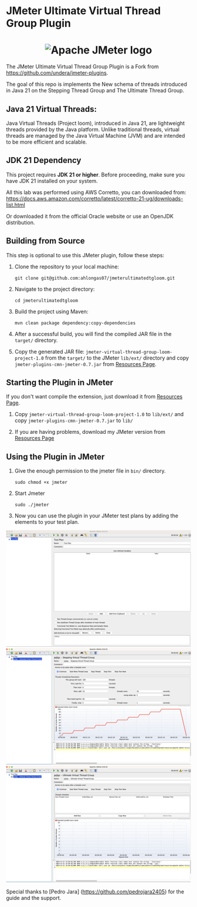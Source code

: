 # JMeter Ultimate Virtual Thread Group Plugin

<h1 align="center"><img src="https://jmeter.apache.org/images/logo.svg" alt="Apache JMeter logo" /></h1>

The JMeter Ultimate Virtual Thread Group Plugin is a Fork from https://github.com/undera/jmeter-plugins.

The goal of this repo is implements the New schema of threads introduced in Java 21 on the Stepping Thread Group and The Ultimate Thread Group.

## Java 21 Virtual Threads: ##  

Java Virtual Threads (Project loom), introduced in Java 21, are lightweight threads provided by the Java platform. Unlike traditional threads, virtual threads are managed by the Java Virtual Machine (JVM) and are intended to be more efficient and scalable.

## JDK 21 Dependency

This project requires **JDK 21 or higher**. Before proceeding, make sure you have JDK 21 installed on your system.

All this lab was performed using AWS Corretto, you can downloaded from: https://docs.aws.amazon.com/corretto/latest/corretto-21-ug/downloads-list.html

Or downloaded it from the official Oracle website or use an OpenJDK distribution.

## Building from Source

This step is optional to use this JMeter plugin, follow these steps:

1. Clone the repository to your local machine:
   ```shell
   git clone git@github.com:ahlongas07/jmeterultimatedtgloom.git
   ```

2. Navigate to the project directory:
   ```shell
   cd jmeterultimatedtgloom
   ```

3. Build the project using Maven:
   ```shell
   mvn clean package dependency:copy-dependencies
   ```

4. After a successful build, you will find the compiled JAR file in the `target/` directory.

5. Copy the generated JAR file: `jmeter-virtual-thread-group-loom-project-1.0` from the `target/` to the JMeter `lib/ext/` directory and copy `jmeter-plugins-cmn-jmeter-0.7.jar` from [Resources Page](https://github.com/ahlongas07/jmeterultimatedtgloom/tree/master/resources).

## Starting the Plugin in JMeter

If you don't want compile the extension, just download it from [Resources Page](https://github.com/ahlongas07/jmeterultimatedtgloom/tree/master/resources).

1. Copy `jmeter-virtual-thread-group-loom-project-1.0` to `lib/ext/` and copy `jmeter-plugins-cmn-jmeter-0.7.jar` to `lib/`

2. If you are having problems, download my JMeter version from [Resources Page](https://github.com/ahlongas07/jmeterultimatedtgloom/tree/master/resources)

## Using the Plugin in JMeter

1. Give the enough permission to the jmeter file in `bin/` directory.

   ```shell
   sudo chmod +x jmeter
   ```

2. Start Jmeter

   ```shell
   sudo ./jmeter   
   ```


3. Now you can use the plugin in your JMeter test plans by adding the elements to your test plan.

![Alt Text](resources/v1.png)
![Alt Text](resources/v2.png)
![Alt Text](resources/v3.png)

Special thanks to [Pedro Jara] (https://github.com/pedrojara2405) for the guide and the support.
